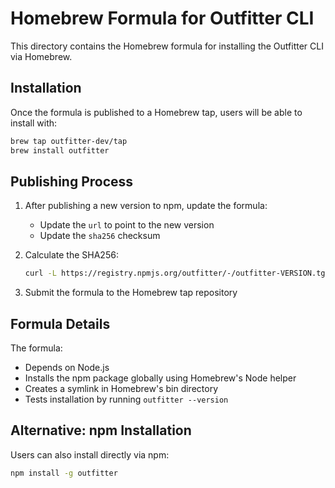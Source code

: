 # Homebrew Formula for Outfitter CLI

This directory contains the Homebrew formula for installing the Outfitter CLI via Homebrew.

## Installation

Once the formula is published to a Homebrew tap, users will be able to install with:

```bash
brew tap outfitter-dev/tap
brew install outfitter
```

## Publishing Process

1. After publishing a new version to npm, update the formula:
   - Update the `url` to point to the new version
   - Update the `sha256` checksum
   
2. Calculate the SHA256:
   ```bash
   curl -L https://registry.npmjs.org/outfitter/-/outfitter-VERSION.tgz | shasum -a 256
   ```

3. Submit the formula to the Homebrew tap repository

## Formula Details

The formula:
- Depends on Node.js
- Installs the npm package globally using Homebrew's Node helper
- Creates a symlink in Homebrew's bin directory
- Tests installation by running `outfitter --version`

## Alternative: npm Installation

Users can also install directly via npm:

```bash
npm install -g outfitter
```